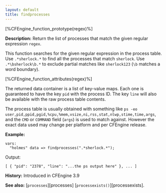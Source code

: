 ```yaml
---
layout: default
title: findprocesses
---
```


[%CFEngine_function_prototype(regex)%]

**Description:** Return the list of processes that match the given regular
expression `regex`.

This function searches for the given regular expression in the process
table. Use `.*sherlock.*` to find all the processes that match
`sherlock`. Use `.*\bsherlock\b.*` to exclude partial matches like
`sherlock123` (`\b` matches a word boundary).

[%CFEngine_function_attributes(regex)%]

The returned data container is a list of key-value maps. Each one is
guaranteed to have the key `pid` with the process ID. The key `line`
will also be available with the raw process table contents.

The process table is usually obtained with something like `ps -eo
user,pid,ppid,pgid,%cpu,%mem,vsize,ni,rss,stat,nlwp,stime,time,args`, and the
`CMD` or `COMMAND` field (`args`) is used to match against. However the exact
data used may change per platform and per CFEngine release.

**Example:**

```cf3
vars:
  "holmes" data => findprocesses(".*sherlock.*");
```

Output:

```
[ { "pid": "2378", "line": "...the ps output here" }, ... ]
```

**History:** Introduced in CFEngine 3.9

**See also:** [`processes`][processes] [`processexists()`][processexists].

